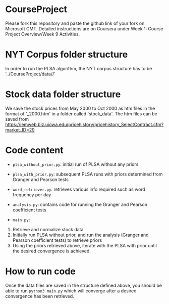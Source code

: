 # CourseProject

Please fork this repository and paste the github link of your fork on Microsoft CMT. Detailed instructions are on Coursera under Week 1: Course Project Overview/Week 9 Activities.

# NYT Corpus folder structure

In order to run the PLSA algorithm, the NYT corpus structure has to be '../CourseProject/data/<month>/<day>'

# Stock data folder structure

We save the stock prices from May 2000 to Oct 2000 as htm files in the format of '<Month>_2000.htm' in a folder called 'stock_data'.
The htm files can be saved from https://iemweb.biz.uiowa.edu/pricehistory/pricehistory_SelectContract.cfm?market_ID=29

# Code content

- `plsa_without_prior.py`: initial run of PLSA without any priors
- `plsa_with_prior.py`: subsequent PLSA runs with priors determined from Granger and Pearson tests
- `word_retriever.py`: retrieves various info required such as word frequency per day
- `analysis.py`: contains code for running the Granger and Pearson coefficient tests

- `main.py`:
1. Retrieve and normalize stock data
2. Initially run PLSA without prior, and run the analysis (Granger and Pearson coefficient tests) to retrieve priors
3. Using the priors retrieved above, iterate with the PLSA with prior until the desired convergence is achieved.

# How to run code

Once the data files are saved in the structure defined above, you should be able to run `python3 main.py` which will converge
after a desired convergence has been retrieved.